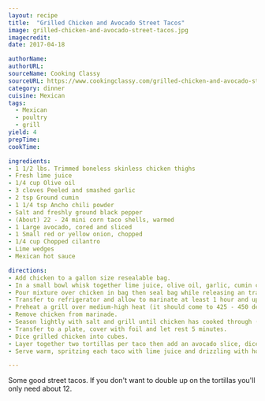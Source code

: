 ```yaml
---
layout: recipe
title:  "Grilled Chicken and Avocado Street Tacos"
image: grilled-chicken-and-avocado-street-tacos.jpg
imagecredit:
date: 2017-04-18

authorName: 
authorURL: 
sourceName: Cooking Classy
sourceURL: https://www.cookingclassy.com/grilled-chicken-and-avocado-street-tacos/
category: dinner 
cuisine: Mexican
tags:
  - Mexican
  - poultry
  - grill
yield: 4
prepTime: 
cookTime: 

ingredients:
- 1 1/2 lbs. Trimmed boneless skinless chicken thighs 
- Fresh lime juice
- 1/4 cup Olive oil
- 3 cloves Peeled and smashed garlic
- 2 tsp Ground cumin
- 1 1/4 tsp Ancho chili powder 
- Salt and freshly ground black pepper
- (About) 22 - 24 mini corn taco shells, warmed
- 1 Large avocado, cored and sliced
- 1 Small red or yellow onion, chopped
- 1/4 cup Chopped cilantro 
- Lime wedges
- Mexican hot sauce

directions:
- Add chicken to a gallon size resealable bag.
- In a small bowl whisk together lime juice, olive oil, garlic, cumin chili powder, 1 tsp salt and 3/4 tsp pepper.
- Pour mixture over chicken in bag then seal bag while releasing an trapped air. Rub marinade over chicken.
- Transfer to refrigerator and allow to marinate at least 1 hour and up to 6 hours.
- Preheat a grill over medium-high heat (it should come to 425 - 450 degrees).
- Remove chicken from marinade. 
- Season lightly with salt and grill until chicken has cooked through (thickest center should register from 165), turning once halfway through grilling, about 4 - 5 minutes per side.
- Transfer to a plate, cover with foil and let rest 5 minutes.
- Dice grilled chicken into cubes.
- Layer together two tortillas per taco then add an avocado slice, diced chicken, onions and cilantro.
- Serve warm, spritzing each taco with lime juice and drizzling with hot sauce.

---
```


Some good street tacos. If you don't want to double up on the tortillas you'll only need about 12.
